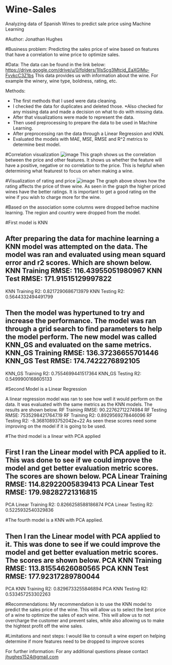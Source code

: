 # Wine-Sales
Analyzing data of Spanish Wines to predict sale price using Machine Learning

#Author: Jonathan Hughes

#Business problem:
Predicting the sales price of wine based on features that have a correlation to wine price to optimize sales.

#Data:
The data can be found in the link below:
https://drive.google.com/drive/u/0/folders/1IIsScg3Mtcjd_EaXGlMu-FvvkcC3Z1bs
This data provides us with information about the wine. For example the winery, wine type, boldness, rating, etc.

Methods:
  * The first methods that I used were data cleaning.
  * I checked the data for duplicates and deleted those.
  *Also checked for any missing data and made a decision on what to do with missing data. 
  * After that visualizations were made to represent the data.
  * Then used preprocessing to prepare the data to be used in Machine Learning.
  * After preprocessing ran the data through a Linear Regression and KNN. 
  * Evaluated the models with MAE, MSE, RMSE and R^2 metrics to determine best model.

#Correlation visualization
![image](https://user-images.githubusercontent.com/108833661/193129047-edc4a7be-f1b4-41a0-9857-8168ddb78dcb.png)
This graph shows us the correlation between the price and other features. It shows us whether the feature will have a positive, negative or no correlation to the price. This is helpful when determining what featurest to focus on when making a wine. 

#Visualization of rating and price
![image](https://user-images.githubusercontent.com/108833661/193129120-12b121f9-20b1-4a56-bba3-44d0204a4ba6.png)
The graph above shows how the rating affects the price of thwe wine. As seen in the graph the higher priced wines have the better ratings. It is important to get a good rating on the wine if you wish to charge more for the wine. 

#Based on the association some columns were dropped befroe machine learning. The region and country were dropped from the model. 

#First model is KNN

After preparing the data for machine learning a KNN model was attempted on the data. The model was ran and evaluated using  mean squard error and r2 scores.  Which are shown below. 
KNN Training RMSE: 116.43955051980967
KNN Test RMSE: 171.91515129997822
-----
KNN Training R2: 0.8217290686713979
KNN Testing R2: 0.5644332494491799

Then the model was hypertuned to try and increase the performance. The model was ran through a grid search to find parameters to help the model perform. The new model was called KNN_GS and evaluated on the same metrics.
KNN_GS Training RMSE: 136.37236655701446
KNN_GS Test RMSE: 174.7422276892105
-----
KNN_GS Training R2: 0.7554699441517364
KNN_GS Testing R2: 0.5499900168605133

#Second Model is a Linear Regression

A linear regression model was ran to see how well it would perform on the data. It was evaluated with the same metrics as the KNN models. The results are shown below.
RF Training RMSE: 90.22762712274984
RF Testing RMSE: 75352984217647.19
RF Training R2: 0.8929569278446096
RF Testing R2: -8.36810893752042e+22
As seen these scores need some improving on the model if it is going to be used. 

 #The third model is a linear with PCA applied
 
First I ran the Linear model with PCA applied to it. This was done to see if we could improve the model and get better evaluation metric scores. The scores are shown below. 
PCA Linear Training RMSE: 114.82922005839413
PCA Linear Test RMSE: 179.98282721316815
-----
PCA Linear Training R2: 0.8266258588186874
PCA Linear Testing R2: 0.5225932540329836

#The fourth model is a KNN with PCA applied. 

Then I ran the Linear model with PCA applied to it. This was done to see if we could improve the model and get better evaluation metric scores. The scores are shown below. 
PCA KNN Training RMSE: 113.81554626080565
PCA KNN Test RMSE: 177.92317289780044
-----
PCA KNN Training R2: 0.8296733255846894
PCA KNN Testing R2: 0.533457253302263



#Recommendations: My recommendation is to use the KNN  model to predict the sales price of the wine. This will allow us to select the best price of a wine to optimize the sales of each wine. This will allow us to not overcharge the customer and prevent sales, while also allowing us to make the hightest profit off the wine sales.

#Limitations and next steps: I would like to consult a wine expert on helping determine if more features need to be dropped to improve scores

For further information: For any additional questions please contact
jhughes1524@gmail.com
